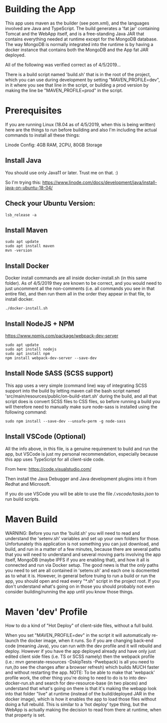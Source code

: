 # Building the App

This app uses maven as the builder (see pom.xml), and the languages involved are Java and TypeScript. The build generates a 'fat jar' containing Tomcat and the WebApp itself, and is a free-standing Java JAR that contains everything needed at runtime except for the MongoDB database. The way MongoDB is normally integrated into the runtime is by having a docker instance that contains both the MongoDB and the App fat JAR deployed.

All of the following was verified correct as of 4/5/2019...

There is a build script named 'build.sh' that is in the root of the project, which you can use during development by setting "MAVEN_PROFILE=dev", in it where you see that line in the script, or building a prod version by making the line be "MAVEN_PROFILE=prod" in the script.

# Prerequisites

If you are running Linux (18.04 as of 4/5/2019, when this is being written) here are the things to run before building and also I'm including the actual commands to install all these things:

Linode Config: 4GB RAM, 2CPU, 80GB Storage

## Install Java

You should use only Java11 or later. Trust me on that. :)

So I'm trying this: 
https://www.linode.com/docs/development/java/install-java-on-ubuntu-18-04/


## Check your Ubuntu Version:

```
lsb_release -a
```

## Install Maven

```
sudo apt update
sudo apt install maven
mvn -version
```

## Install Docker

Docker install commands are all inside docker-install.sh (in this same folder). As of 4/5/2019 they are known to be correct, and you would need to just uncomment all the non-comments (i.e. all commands you see in that entire file), and then run them all in the order they appear in that file, to install docker.

```
./docker-install.sh
```

## Install NodeJS + NPM

https://www.npmjs.com/package/webpack-dev-server

```
sudo apt update
sudo apt install nodejs
sudo apt install npm
npm install webpack-dev-server --save-dev
```

## Install Node SASS (SCSS support)

This app uses a very simple (command line) way of integrating SCSS support into the build by letting maven call the bash script named 'src/main/resources/public/on-build-start.sh' during the build, and all that script does is convert SCSS files to CSS files, so before running a build you will therefore need to manually make sure node-sass is installed using the following command:

```
sudo npm install --save-dev --unsafe-perm -g node-sass
```

## Install VSCode (Optional)

All the info above, in this file, is a genuine requirement to build and run the app, but VSCode is just my personal recommendation, especially because this app uses TypeScript for all client-side code. 

From here:
https://code.visualstudio.com/

Then install the Java Debugger and Java development plugins into it from Redhat and Microsoft. 

If you do use VSCode you will be able to use the file */.vscode/tasks.json* to run build scripts.

# Maven Build

WARNING: Before you run the 'build.sh' you will need to read and understand the 'setenv.sh' variables and set up your own folders for those. Unfortunately this application is not something you can just download, and build, and run in a matter of a few minutes, because there are several paths that you will need to understand and several moving parts involving the app itself, MongoDB (maybe IPFS if you are enabling that), and how it all is connected and run via Docker setup. The good news is that the *only* paths you need to set are all contained in 'setenv.sh' and each one is docmented as to what it is. However, in general before truing to run a build or run the app, you should open and read every "*.sh" script in the project root. If you don't understand what's going on in those you should probably not even consider building/running the app until you know those things.

# Maven 'dev' Profile

How to do a kind of "Hot Deploy" of client-side files, without a full build.

When you set "MAVEN_PROFILE=dev" in the script it will automatically re-launch the docker image, when it runs. So if you are changing back-end code (meaning Java), you can run with the dev profile and it will rebuild and deploy. However if you have the app deployed already and have only just edited client side files (i.e. TS or SCSS namely) then the webpack profile (i.e.: mvn generate-resources -DskipTests -Pwebpack) is all you need to run,(to see the changes after a browser refresh) which builds MUCH faster and without restarting the app. NOTE: To be able to make that 'webpack' profile work, the other thing you're doing to need to do is to into dev-docker-run.sh and search for dev-resource-base (in two places) and understand that what's going on there is that it's making the webapp look into that folder "live" at runtime (instead of the build/deployed JAR in the docker image), which is how it enables the app to load those files without doing a full rebuild. This is similar to a 'hot deploy' type thing, but the WebApp is actually making the decision to read from there at runtime, when that property is set.

